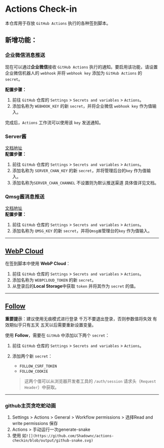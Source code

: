 # Actions Check-in

本仓库用于存放 `GitHub Actions` 执行的各种签到脚本。

## 新增功能：
### **企业微信消息推送**

现在可以通过**企业微信**接收 `GitHub Actions` 执行的通知。要启用该功能，请设置企业微信机器人的 `webhook` 并将 `webhook key` 添加为 `GitHub Actions` 的 `secret`。

**配置步骤：**

1. 前往 `GitHub` 仓库的 `Settings` > `Secrets and variables` > `Actions`。
2. 添加名称为 `WEBHOOK_KEY` 的新 `secret`，并将企业微信 `webhook key` 作为值输入。

完成后，`Actions` 工作流可以使用该 `key` 发送通知。

### **Server酱**
[文档地址](https://sct.ftqq.com/)  
**配置步骤：**
1. 前往 `GitHub` 仓库的 `Settings` > `Secrets and variables` > `Actions`。
2. 添加名称为 `SERVER_CHAN_KEY` 的新 `secret`，并将管理后台的`key` 作为值输入。
3. 添加名称为`SERVER_CHAN_CHANNEL` 不设置则为默认推送渠道 具体值详见文档。

### **Qmsg酱消息推送**  
[文档地址](https://qmsg.zendee.cn/)  
**配置步骤：**
1. 前往 `GitHub` 仓库的 `Settings` > `Secrets and variables` > `Actions`。
2. 添加名称为 `QMSG_KEY` 的新 `secret`，并将`Qmsg酱`管理台的`key` 作为值输入。

---

## [WebP Cloud](https://dashboard.webp.se/proxy)

在签到脚本中使用 **WebP Cloud**：

1. 前往 `GitHub` 仓库的 `Settings` > `Secrets and variables` > `Actions`。
2. 添加名称为 `WEBPCLOUD_TOKEN` 的新 `secret`。
3. 从登录后的**Local Storage**中获取 `token` 并将其作为 `secret` 的值。

---

## [Follow](https://app.follow.is/)

**重要提示**：建议使用无痕模式进行登录 千万不要退出登录，否则参数值将失效 有效期似乎只有五天 五天以后需要重新设置变量。

使用 **Follow**，需要在 `GitHub` 中添加以下两个 `secret`：

1. 前往 `GitHub` 仓库的 `Settings` > `Secrets and variables` > `Actions`。
2. 添加两个新 `secret`：
   - `FOLLOW_CSRF_TOKEN`
   - `FOLLOW_COOKIE`

   > 这两个值可以从浏览器开发者工具的 `/auth/session` 请求头（`Request Header`）中获取。

---
### **github主页贪吃蛇动画**
1. Settings > Actions > General > Workflow permissions > 选择Read and write permissions 保存
2. Actions > 手动运行一次generate-snake
3. 使用 如`![](https://github.com/Shadownc/actions-checkin/blob/output/github-snake.svg)`
